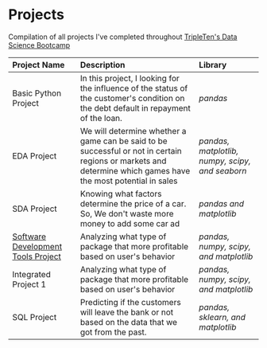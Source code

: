 # Projects
Compilation of all projects I've completed throughout [TripleTen's Data Science Bootcamp](https://tripleten.com/data-science/) 

| Project Name              | Description                 | Library                      |
| :-------------------- | :--------------------- |:---------------------------|
| Basic Python Project     |In this project, I looking for the influence of the status of the customer's condition on the debt default in repayment of the loan.     | _pandas_ |
| EDA Project | We will determine whether a game can be said to be successful or not in certain regions or markets and determine which games have the most potential in sales | _pandas, matplotlib, numpy, scipy, and seaborn_  |
| SDA Project | Knowing what factors determine the price of a car. So, We don't waste more money to add some car ad | _pandas and matplotlib_ |
| [Software Development Tools Project](https://github.com/nazstephen/Software-Development-Tools-Project) | Analyzing what type of package that more profitable based on user's behavior | _pandas, numpy, scipy, and matplotlib_ |
| Integrated Project 1 | Analyzing what type of package that more profitable based on user's behavior | _pandas, numpy, scipy, and matplotlib_ |
| SQL Project | Predicting if the customers will leave the bank or not based on the data that we got from the past. | _pandas, sklearn, and matplotlib_ |
